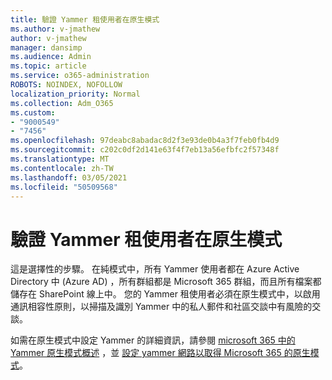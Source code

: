 ```yaml
---
title: 驗證 Yammer 租使用者在原生模式
ms.author: v-jmathew
author: v-jmathew
manager: dansimp
ms.audience: Admin
ms.topic: article
ms.service: o365-administration
ROBOTS: NOINDEX, NOFOLLOW
localization_priority: Normal
ms.collection: Adm_O365
ms.custom:
- "9000549"
- "7456"
ms.openlocfilehash: 97deabc8abadac8d2f3e93de0b4a3f7feb0fb4d9
ms.sourcegitcommit: c202c0df2d141e63f4f7eb13a56efbfc2f57348f
ms.translationtype: MT
ms.contentlocale: zh-TW
ms.lasthandoff: 03/05/2021
ms.locfileid: "50509568"
---
```

# <a name="verify-your-yammer-tenant-is-in-native-mode"></a>驗證 Yammer 租使用者在原生模式

這是選擇性的步驟。 在純模式中，所有 Yammer 使用者都在 Azure Active Directory 中 (Azure AD) ，所有群組都是 Microsoft 365 群組，而且所有檔案都儲存在 SharePoint 線上中。 您的 Yammer 租使用者必須在原生模式中，以啟用通訊相容性原則，以掃描及識別 Yammer 中的私人郵件和社區交談中有風險的交談。  
  
如需在原生模式中設定 Yammer 的詳細資訊，請參閱 [microsoft 365 中的 Yammer 原生模式概述](https://go.microsoft.com/fwlink/?linkid=2129829) ，並 [設定 yammer 網路以取得 Microsoft 365 的原生模式](https://go.microsoft.com/fwlink/?linkid=2129772)。
